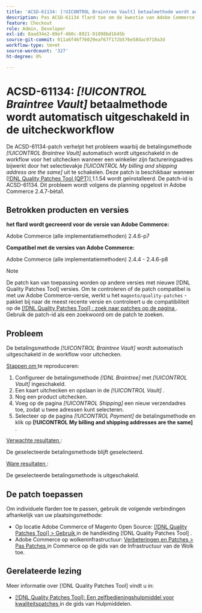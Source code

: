 ```yaml
---
title: 'ACSD-61134: [!UICONTROL Braintree Vault] betaalmethode wordt automatisch uitgeschakeld in de uitcheckworkflow'
description: Pas ACSD-61134 flard toe om de kwestie van Adobe Commerce op te lossen waar de * [!UICONTROL Braintree Vault]* betalingsmethode automatisch in het controlewerkschema wordt geschrapt wanneer een verkoopster hun facturerings adres door * [!UICONTROL My billing and shipping address are the same] * checkbox uit te schakelen bijwerkt.
feature: Checkout
role: Admin, Developer
exl-id: 8aad34e2-89ef-460c-8921-91098bd1645b
source-git-commit: 011a6f46f76029eaf67f172b576e58dac9710a3d
workflow-type: tm+mt
source-wordcount: '327'
ht-degree: 0%

---
```


# ACSD-61134: *[!UICONTROL Braintree Vault]* betaalmethode wordt automatisch uitgeschakeld in de uitcheckworkflow

De ACSD-61134-patch verhelpt het probleem waarbij de betalingsmethode *[!UICONTROL Braintree Vault]* automatisch wordt uitgeschakeld in de workflow voor het uitchecken wanneer een winkelier zijn factureringsadres bijwerkt door het selectievakje *[!UICONTROL My billing and shipping address are the same]* uit te schakelen. Deze patch is beschikbaar wanneer [[!DNL Quality Patches Tool (QPT)] ](https://experienceleague.adobe.com/en/docs/commerce-operations/tools/quality-patches-tool/quality-patches-tool-to-self-serve-quality-patches) 1.1.54 wordt geïnstalleerd. De patch-id is ACSD-61134. Dit probleem wordt volgens de planning opgelost in Adobe Commerce 2.4.7-bèta1.

## Betrokken producten en versies

**het flard wordt gecreeerd voor de versie van Adobe Commerce:**

Adobe Commerce (alle implementatiemethoden) 2.4.6-p7

**Compatibel met de versies van Adobe Commerce:**

Adobe Commerce (alle implementatiemethoden) 2.4.4 - 2.4.6-p8

>[!NOTE]
>
>De patch kan van toepassing worden op andere versies met nieuwe [!DNL Quality Patches Tool] versies. Om te controleren of de patch compatibel is met uw Adobe Commerce-versie, werkt u het `magento/quality-patches` -pakket bij naar de meest recente versie en controleert u de compatibiliteit op de [[!DNL Quality Patches Tool] : zoek naar patches op de pagina ](https://experienceleague.adobe.com/tools/commerce-quality-patches/index.html) . Gebruik de patch-id als een zoekwoord om de patch te zoeken.

## Probleem

De betalingsmethode *[!UICONTROL Braintree Vault]* wordt automatisch uitgeschakeld in de workflow voor uitchecken.

<u> Stappen om </u> te reproduceren:

1. Configureer de betalingsmethode *[!DNL Braintree]* met *[!UICONTROL Vault]* ingeschakeld.
1. Een kaart uitchecken en opslaan in de *[!UICONTROL Vault]* .
1. Nog een product uitchecken.
1. Voeg op de pagina *[!UICONTROL Shipping]* een nieuw verzendadres toe, zodat u twee adressen kunt selecteren.
1. Selecteer op de pagina *[!UICONTROL Payment]* de betalingsmethode en klik op **[!UICONTROL My billing and shipping addresses are the same]** .

<u> Verwachte resultaten </u>:

De geselecteerde betalingsmethode blijft geselecteerd.

<u> Ware resultaten </u>:

De geselecteerde betalingsmethode is uitgeschakeld.

## De patch toepassen

Om individuele flarden toe te passen, gebruik de volgende verbindingen afhankelijk van uw plaatsingsmethode:

* Op locatie Adobe Commerce of Magento Open Source: [[!DNL Quality Patches Tool] > Gebruik ](/help/tools/quality-patches-tool/usage.md) in de handleiding [!DNL Quality Patches Tool] .
* Adobe Commerce op wolkeninfrastructuur: [ Verbeteringen en Patches > Pas Patches ](https://experienceleague.adobe.com/docs/commerce-cloud-service/user-guide/develop/upgrade/apply-patches.html) in Commerce op de gids van de Infrastructuur van de Wolk toe.

## Gerelateerde lezing

Meer informatie over [!DNL Quality Patches Tool] vindt u in:

* [[!DNL Quality Patches Tool]: Een zelfbedieningshulpmiddel voor kwaliteitspatches ](/help/tools/quality-patches-tool/quality-patches-tool-to-self-serve-quality-patches.md) in de gids van Hulpmiddelen.
